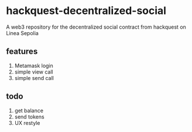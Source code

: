 # hackquest-decentralized-social
A web3 repository for the decentralized social contract from hackquest on Linea Sepolia

## features
1) Metamask login
2) simple view call
3) simple send call

## todo
1) get balance
2) send tokens
3) UX restyle
